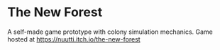 # The New Forest
A self-made game prototype with colony simulation mechanics. Game hosted at https://nuutti.itch.io/the-new-forest
